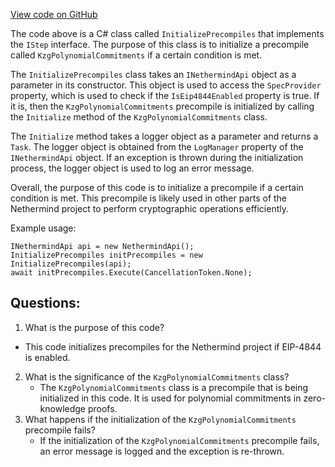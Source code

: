 [View code on GitHub](https://github.com/NethermindEth/nethermind/src/Nethermind/Nethermind.Init/Steps/InitializePrecompiles.cs)

The code above is a C# class called `InitializePrecompiles` that implements the `IStep` interface. The purpose of this class is to initialize a precompile called `KzgPolynomialCommitments` if a certain condition is met. 

The `InitializePrecompiles` class takes an `INethermindApi` object as a parameter in its constructor. This object is used to access the `SpecProvider` property, which is used to check if the `IsEip4844Enabled` property is true. If it is, then the `KzgPolynomialCommitments` precompile is initialized by calling the `Initialize` method of the `KzgPolynomialCommitments` class. 

The `Initialize` method takes a logger object as a parameter and returns a `Task`. The logger object is obtained from the `LogManager` property of the `INethermindApi` object. If an exception is thrown during the initialization process, the logger object is used to log an error message. 

Overall, the purpose of this code is to initialize a precompile if a certain condition is met. This precompile is likely used in other parts of the Nethermind project to perform cryptographic operations efficiently. 

Example usage:

```
INethermindApi api = new NethermindApi();
InitializePrecompiles initPrecompiles = new InitializePrecompiles(api);
await initPrecompiles.Execute(CancellationToken.None);
```
## Questions: 
 1. What is the purpose of this code?
   - This code initializes precompiles for the Nethermind project if EIP-4844 is enabled.
2. What is the significance of the `KzgPolynomialCommitments` class?
   - The `KzgPolynomialCommitments` class is a precompile that is being initialized in this code. It is used for polynomial commitments in zero-knowledge proofs.
3. What happens if the initialization of the `KzgPolynomialCommitments` precompile fails?
   - If the initialization of the `KzgPolynomialCommitments` precompile fails, an error message is logged and the exception is re-thrown.